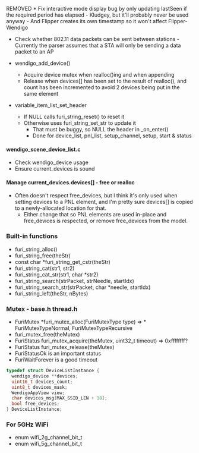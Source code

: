 REMOVED * Fix interactive mode display bug by only updating lastSeen if the required period has elapsed - Kludgey, but it'll probably never be used anyway - And Flipper creates its own timestamp so it won't affect Flipper-Wendigo

* Check whether 802.11 data packets can be sent between stations - Currently the parser assumes that a STA will only be sending a data packet to an AP

* wendigo_add_device()
  * Acquire device mutex when realloc()ing and when appending
  * Release when devices[] has been set to the result of realloc(), and count has been incremented to avoid 2 devices being put in the same element

* variable_item_list_set_header
  * If NULL calls furi_string_reset() to reset it
  * Otherwise uses furi_string_set_str to update it
    * That must be buggy, so NULL the header in _on_enter()
    * Done for device_list, pnl_list, setup_channel, setup, start & status

#### wendigo_scene_device_list.c
* Check wendigo_device usage
* Ensure current_devices is sound

#### Manage current_devices.devices[] - free or realloc
* Often doesn't respect free_devices, but I think it's only used when setting devices to a PNL element, and I'm pretty sure devices[] is copied to a newly-allocated location for that.
  * Either change that so PNL elements are used in-place and free_devices is respected, or remove free_devices from the model.

### Built-in functions
* furi_string_alloc()
* furi_string_free(theStr)
* const char *furi_string_get_cstr(theStr)
* furi_string_cat(str1, str2)
* furi_string_cat_str(str1, char *str2)
* furi_string_search(strPacket, strNeedle, startIdx)
* furi_string_search_str(strPacket, char *needle, startIdx)
* furi_string_left(theStr, nBytes)

### Mutex - base.h thread.h
* FuriMutex *furi_mutex_alloc(FuriMutexType type) => * FuriMutexTypeNormal, FuriMutexTypeRecursive
* furi_mutex_free(theMutex)
* FuriStatus furi_mutex_acquire(theMutex, uint32_t timeout) => 0xffffffff?
* FuriStatus furi_mutex_release(theMutex)
* FuriStatusOk is an important status
* FuriWaitForever is a good timeout

```c
typedef struct DeviceListInstance {
  wendigo_device **devices;
  uint16_t devices_count;
  uint8_t devices_mask;
  WendigoAppView view;
  char devices_msg[MAX_SSID_LEN + 18];
  bool free_devices;
} DeviceListInstance;
```

### For 5GHz WiFi
* enum wifi_2g_channel_bit_t
* enum wifi_5g_channel_bit_t

